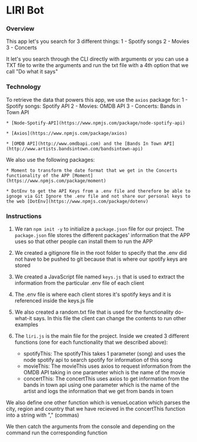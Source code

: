 # LIRI Bot

### Overview

This app let's you search for 3 different things:
1 - Spotify songs
2 - Movies
3 - Concerts

It let's you search through the CLI directly with arguments or you can use a TXT file to write the arguments and run the txt file with a 4th option that we call "Do what it says"

### Technology

To retrieve the data that powers this app, we use the `axios` package for:
 1 - Spotify songs: Spotify API
 2 - Movies: OMDB API
 3 - Concerts: Bands in Town API  

    * [Node-Spotify-API](https://www.npmjs.com/package/node-spotify-api)

    * [Axios](https://www.npmjs.com/package/axios)

    * [OMDB API](http://www.omdbapi.com) and the [Bands In Town API](http://www.artists.bandsintown.com/bandsintown-api)

We also use the following packages:

    * Moment to transform the date format that we get in the Concerts functionality of the APP [Moment](https://www.npmjs.com/package/moment)

    * DotEnv to get the API Keys from a .env file and therefore be able to ignoge via Git Ignore the .env file and not share our personal keys to the web [DotEnv](https://www.npmjs.com/package/dotenv)


### Instructions

1. We ran `npm init -y` to initialize a `package.json` file for our project. The `package.json` file stores the different packages' information that the APP uses so that other people can install them to run the APP

2. We created a gitignore file in the root folder to specify that the .env did not have to be pushed to git because that is where our spotify keys are stored

3. We created a JavaScript file named `keys.js` that is used to extract the information from the particular .env file of each client

4. The .env file is where each client stores it's spotify keys and it is referenced inside the keys.js file

5. We also created a random.txt file that is used for the functionality do-what-it says. In this file the client can change the contents to run other examples

6. The `liri.js` is the main file for the project. Inside we created 3 different functions (one for each functionality that we described above):
    - spotifyThis: The spotifyThis takes 1 parameter (song) and uses the node spotify api to search spotify for information of this song
    - movieThis: The movieThis uses axios to request information from the OMDB API taking in one parameter which is the name of the movie
    - concertThis: The concertThis uses axios to get information from the bands in town api using one parameter which is the name of the artist and logs the information that we get from bands in town

We also define one other function which is venueLocation which parses the city, region and country that we have recieved in the concertThis function into a string with "," (commas)

We then catch the arguments from the console and depending on the command run the corresponding function
